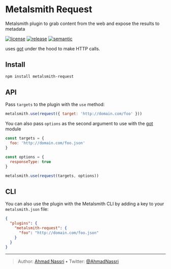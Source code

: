 # Metalsmith Request

Metalsmith plugin to grab content from the web and expose the results to metadata

[![license][license-img]][license-url]
[![release][release-img]][release-url]
[![semantic][semantic-img]][semantic-url]

uses [got][] under the hood to make HTTP calls.

## Install

``` bash
npm install metalsmith-request
```

## API

Pass `targets` to the plugin with the `use` method:

```js
metalsmith.use(request({ target: 'http://domain.com/foo' }))
```

You can also pass `options` as the second argument to use with the [got][] module

```js
const targets = { 
  foo: 'http://domain.com/foo.json'
}

const options = {
  responseType: true
}

metalsmith.use(request(targets, options))
```

## CLI

You can also use the plugin with the Metalsmith CLI by adding a key to your `metalsmith.json` file:

```json
{
  "plugins": {
    "metalsmith-request": {
      "foo": "http://domain.com/foo.json"
    }
  }
}
```

  [got]: https://github.com/sindresorhus/got

----
> Author: [Ahmad Nassri](https://www.ahmadnassri.com/) &bull;
> Twitter: [@AhmadNassri](https://twitter.com/AhmadNassri)

[license-url]: LICENSE
[license-img]: https://badgen.net/github/license/ahmadnassri/node-metalsmith-request

[release-url]: https://github.com/ahmadnassri/node-metalsmith-request/releases
[release-img]: https://badgen.net/github/release/ahmadnassri/node-metalsmith-request

[semantic-url]: https://github.com/ahmadnassri/node-metalsmith-request/actions?query=workflow%3Arelease
[semantic-img]: https://badgen.net/badge/📦/semantically%20released/blue

